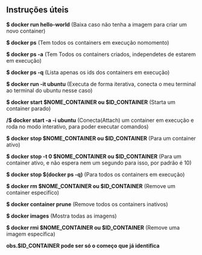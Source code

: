 ## Instruções úteis

**\$ docker run hello-world**
(Baixa caso não tenha a imagem para criar um novo container)

**\$ docker ps**
(Tem todos os containers em execução nomomento)

**\$ docker ps -a**
(Tem Todos os containers criados, independetes de estarem em execução)

**\$ docker ps -q**
(Lista apenas os ids dos containers em execução)

**\$ docker run -it ubuntu**
(Executa de forma iterativa, conecta o meu terminal ao terminal do ubuntu nesse caso)

**\$ docker start $NOME_CONTAINER ou $ID_CONTAINER**
(Starta um container parado)

**/\$ docker start -a -i ubuntu**
(Conecta(Attach) um container em execução e roda no modo interativo, para poder executar comandos)

**\$ docker stop $NOME_CONTAINER ou $ID_CONTAINER**
(Para um container ativo)

**\$ docker stop -t 0 $NOME_CONTAINER ou $ID_CONTAINER**
(Para um container ativo, e não espera nem um segundo para isso, por padrão é 10)

**\$ docker stop \$(docker ps -q)**
(Para todos os containers em execução)

**\$ docker rm $NOME_CONTAINER ou $ID_CONTAINER**
(Remove um container especifíco)

**\$ docker container prune**
(Remove todos os containers inativos)

**\$ docker images**
(Mostra todas as imagens)

**\$ docker rmi $NOME_CONTAINER ou $ID_CONTAINER**
(Remove uma imagem específica)

**obs.\$ID_CONTAINER pode ser só o começo que já identifica**
